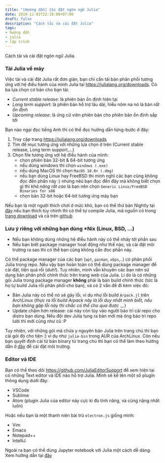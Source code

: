```yaml
---
title: "[Hướng dẫn] Cài đặt ngôn ngữ Julia"
date: 2019-11-01T22:18:00+07:00
draft: false
description: "Cách tải và cài đặt Julia"
tags: 
- hướng dẫn
- julia
- lập trình
---
```


Cách tải và cài đặt ngôn ngữ Julia.

### Tải Julia về máy

Việc tải và cài đặt Julia rất đơn giản, bạn chỉ cần tải bản phân phối tương ứng với hệ điều hành của mình Julia tại https://julialang.org/downloads. Có ba lựa chọn cơ bản cho bạn tải:

- *Current stable release*: là phiên bản ổn định hiện tại
- *Long term support*: là phiên bản hỗ trợ lâu dài, hiểu nôm na nó là bản *rất ổn định*
- *Upcoming release*: là ứng cử viên phiên bản cho phiên bản ổn định sắp tới

Bạn nào ngại đọc tiếng Anh thì có thể đọc hướng dẫn từng-bước ở đây:

1. Truy cập trang https://julialang.org/downloads
2. Tìm đề mục tương ứng với những lựa chọn ở trên (Current stable release, Long term support,...)
3. Chọn file tương ứng với hệ điều hành của mình:
    - chọn phiên bản 32-bit \& 64-bit tương ứng
    - nếu dùng windows thì chọn  `windows (.exe)`
    - nếu dùng MacOS thì chọn  `MacOS 10.8+ (.dmg)`
    - nếu bạn dùng Linux hay FreeBSD thì mình nghĩ các bạn cũng không đọc đến phần này :) nhưng nêú bạn đọc đến đây mà không biết chọn gì thì *khả năng rất cao* là bạn nên chọn  `Generic Linux/FreeBSD Binaries for x86`
    - chọn bản 32-bit hoặc 64-bit tương ứng máy bạn

Nếu bạn là một người thích chơi ở mức khó, bạn có thể thử bản Nightly tại [đây](https://julialang.org/downloads/nightlies.html) nếu bạn thích tùy chỉnh thì có thể tự compile Julia, mã nguồn có trong [trang download](https://julialang.org/downloads) và cả trên [github](https://github.com/JuliaLang/julia/releases)

### Lưu ý riêng với những bạn dùng *Nix (Linux, BSD, ...)

- Nếu bạn không dùng những hệ điều hành này có thể nhảy tới phần sau
- Nếu bạn biết package manager hoạt động như thế nào, và cài đặt môi trường ra sao thì có thể bạn cũng không cần đọc phần này.

Có thể package manager của các bạn (`apt`, `pacman`, `xbps`,..) có phân phối Julia trong repo. Nếu vậy bạn hoàn toàn có thể dùng package manager để cài đặt, tiện quá rồi (*duh!*). Tuy nhiên, mình vẫn khuyên các bạn nên sử dụng bản phân phối chính thức trên trang web của Julia. Lí do là có những gói Julia trong package manager **không** phải là bản build chính thức (tức là họ tự build Julia rồi phân phối cho bạn), và có 2 vấn đề đi kèm việc đó:

- Bản Julia này có thể nó sẽ gây lỗi, ví dụ như lỗi build `Arpack.jl` trên ArchLinux (*thực ra lỗi build Arpack này là lỗi duy nhất mình biết, nếu bạn không gặp lỗi này thì chắc có thể cho qua được ._.*)
- Update chậm hơn release: cái này còn tùy vào người bảo trì cái repo cho distro bạn dùng. Nếu đội dev Julia tung ra bản mới mà ông bảo trì repo lười thì mới cũng như cũ :P

Tuy nhiên, với những gói mà chứa y nguyên bản Julia trên trang chủ thì bạn cài gói đó cho tiện :) ví dụ như `julia-bin` trong AUR của ArchLinux. Còn nếu bạn quyết định cài từ bản binary từ trang chủ thì bạn có thể làm theo hướng dẫn ở [đây](moi-truong-linux) để cài đặt môi trường.

### Editor và IDE
Bạn có thể theo dõi https://github.com/JuliaEditorSupport để xem hiện tại có những Text editor và IDE nào hỗ trợ Julia. Mình sẽ kể tên một số plugin thông dụng dưới đây:

- VSCode
- Sublime
- Atom (plugin Julia của editor này cực kì đủ tính năng, và cũng nặng nhất luôn)

Hoặc nếu bạn là một thanh niên bài trừ `electron.js` giống mình:

- Vim
- Emacs
- Notepad++
- IntelliJ

Ngoài ra bạn có thể dùng Jupyter notebook với Julia một cách dễ dàng. Xem hướng dẫn tại [đây](dung-julia-voi-jupyter-notebook)

